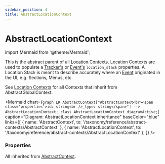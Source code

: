 ```yaml
---
sidebar_position: 4
title: AbstractLocationContext
---
```


# AbstractLocationContext

import Mermaid from '@theme/Mermaid';

This is the abstract parent of all [Location Contexts](/taxonomy/reference/location-contexts/overview.md). Location Contexts are used to populate a [Tracker's](/tracking/core-concepts/trackers) or 
[Event's](/tracking/core-concepts/events.md) `location_stack` properties. A Location Stack is meant to describe accurately where an [Event](/tracking/core-concepts/events.md) 
originated in the UI, e.g. Sections, Menus, etc.

See [Location Contexts](/taxonomy/reference/location-contexts/overview.md) for all Contexts that inherit from AbstractGlobalContext.

<Mermaid chart={`
	graph LR
		AbstractContext["AbstractContext<br><span class='properties'>id: string<br />_type: string</span>"] --> AbstractLocationContext;
    class AbstractLocationContext diagramActive;
`} 
  caption="Diagram: AbstractLocationContext inheritance" 
  baseColor="blue"
  links={[
    { name: 'AbstractContext', to: '/taxonomy/reference/abstract-contexts/AbstractContext' },
    { name: 'AbstractLocationContext', to: '/taxonomy/reference/abstract-contexts/AbstractLocationContext' },
  ]}
/>

### Properties
All inherited from [AbstractContext](/taxonomy/reference/abstract-contexts/overview.md#abstractcontext).
